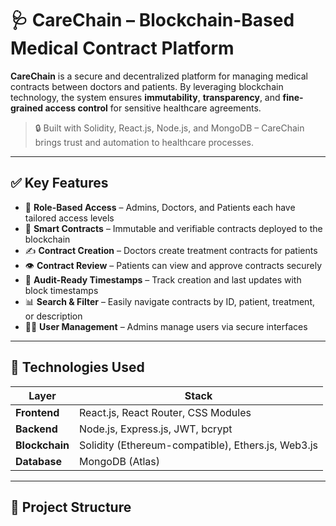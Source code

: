 # 🩺 CareChain – Blockchain-Based Medical Contract Platform

**CareChain** is a secure and decentralized platform for managing medical contracts between doctors and patients. By leveraging blockchain technology, the system ensures **immutability**, **transparency**, and **fine-grained access control** for sensitive healthcare agreements.

> 🔒 Built with Solidity, React.js, Node.js, and MongoDB – CareChain brings trust and automation to healthcare processes.

---

## ✅ Key Features

- 🔐 **Role-Based Access** – Admins, Doctors, and Patients each have tailored access levels
- 🧠 **Smart Contracts** – Immutable and verifiable contracts deployed to the blockchain
- ✍️ **Contract Creation** – Doctors create treatment contracts for patients
- 👁️ **Contract Review** – Patients can view and approve contracts securely
- 📅 **Audit-Ready Timestamps** – Track creation and last updates with block timestamps
- 📊 **Search & Filter** – Easily navigate contracts by ID, patient, treatment, or description
- 🧑‍⚕️ **User Management** – Admins manage users via secure interfaces

---

## 🧱 Technologies Used

| Layer       | Stack                                                |
|-------------|------------------------------------------------------|
| **Frontend**| React.js, React Router, CSS Modules                  |
| **Backend** | Node.js, Express.js, JWT, bcrypt                     |
| **Blockchain**| Solidity (Ethereum-compatible), Ethers.js, Web3.js |
| **Database**| MongoDB (Atlas)                                      |

---

## 📂 Project Structure

